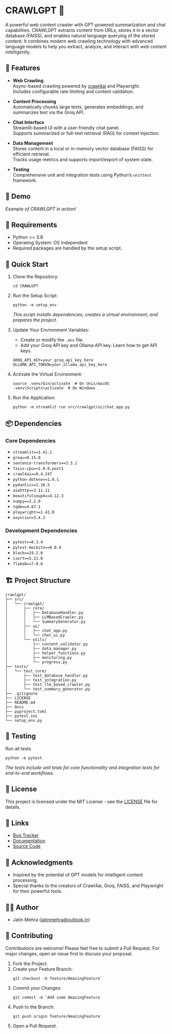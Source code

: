 # CRAWLGPT 🤖

A powerful web content crawler with GPT-powered summarization and chat capabilities. CRAWLGPT extracts content from URLs, stores it in a vector database (FAISS), and enables natural language querying of the stored content. It combines modern web crawling technology with advanced language models to help you extract, analyze, and interact with web content intelligently.

## 🌟 Features

-   **Web Crawling**  
    Async-based crawling powered by [crawl4ai](https://pypi.org/project/crawl4ai/) and Playwright.  
    Includes configurable rate limiting and content validation.
    
-   **Content Processing**  
    Automatically chunks large texts, generates embeddings, and summarizes text via the Groq API.
    
-   **Chat Interface**  
    Streamlit-based UI with a user-friendly chat panel.  
    Supports summarized or full-text retrieval (RAG) for context injection.
    
-   **Data Management**  
    Stores content in a local or in-memory vector database (FAISS) for efficient retrieval.  
    Tracks usage metrics and supports import/export of system state.
    
-   **Testing**  
    Comprehensive unit and integration tests using Python’s `unittest` framework.
    

## 🎥 Demo

  
_Example of CRAWLGPT in action!_

## 🔧 Requirements

-   Python >= 3.8
-   Operating System: OS Independent
-   Required packages are handled by the setup script.


## 🚀 Quick Start

1.  Clone the Repository:
    
    ```git clone https://github.com/Jatin-Mehra119/CRAWLGPT.git
    cd CRAWLGPT
    ```
    
2.  Run the Setup Script:

    ```
    python -m setup_env
    ``` 
    
    _This script installs dependencies, creates a virtual environment, and prepares the project._
    
3.  Update Your Environment Variables:
    
    -   Create or modify the `.env` file.
    -   Add your Groq API key and Ollama API key. Learn how to get API keys.
    
    
    ```
    GROQ_API_KEY=your_groq_api_key_here
    OLLAMA_API_TOKEN=your_ollama_api_key_here
    ```
    
4.  Activate the Virtual Environment:
    
    ```
    source .venv/bin/activate  # On Unix/macOS
    .venv\Scripts\activate  # On Windows
    ``` 
    
5.  Run the Application:
	```
	python -m streamlit run src/crawlgpt/ui/chat_app.py
	```

## 📦 Dependencies

### Core Dependencies

-   `streamlit==1.41.1`
-   `groq==0.15.0`
-   `sentence-transformers==3.3.1`
-   `faiss-cpu==1.9.0.post1`
-   `crawl4ai==0.4.247`
-   `python-dotenv==1.0.1`
-   `pydantic==2.10.5`
-   `aiohttp==3.11.11`
-   `beautifulsoup4==4.12.3`
-   `numpy==2.2.0`
-   `tqdm==4.67.1`
-   `playwright>=1.41.0`
-   `asyncio>=3.4.3`

### Development Dependencies

-   `pytest==8.3.4`
-   `pytest-mockito==0.0.4`
-   `black==24.2.0`
-   `isort==5.13.0`
-   `flake8==7.0.0`

## 🏗️ Project Structure


```
crawlgpt/
├── src/
│   └── crawlgpt/
│       ├── core/
│       │   ├── DatabaseHandler.py
│       │   ├── LLMBasedCrawler.py 
│       │   └── SummaryGenerator.py
│       ├── ui/
│       │   ├── chat_app.py
│       │   └── chat_ui.py
│       └── utils/
│           ├── content_validator.py
│           ├── data_manager.py
│           ├── helper_functions.py
│           ├── monitoring.py
│           └── progress.py
├── tests/
│   └── test_core/
│       ├── test_database_handler.py
│       ├── test_integration.py
│       ├── test_llm_based_crawler.py
│       └── test_summary_generator.py
├── .gitignore
├── LICENSE
├── README.md
├── Docs
├── pyproject.toml
├── pytest.ini
└── setup_env.py
``` 

## 🧪 Testing

Run all tests
```
python -m pytest
```
_The tests include unit tests for core functionality and integration tests for end-to-end workflows._

## 📝 License

This project is licensed under the MIT License - see the [LICENSE](LICENSE) file for details.

## 🔗 Links

-   [Bug Tracker](https://github.com/Jatin-Mehra119/crawlgpt/issues)
-   [Documentation](https://github.com/Jatin-Mehra119/crawlgpt/wiki)
-   [Source Code](https://github.com/Jatin-Mehra119/crawlgpt)

## 🧡 Acknowledgments

-   Inspired by the potential of GPT models for intelligent content processing.
-   Special thanks to the creators of Crawl4ai, Groq, FAISS, and Playwright for their powerful tools.

## 👨‍💻 Author

-   Jatin Mehra (jatinmehra@outlook.in)

## 🤝 Contributing

Contributions are welcome! Please feel free to submit a Pull Request. For major changes, open an issue first to discuss your proposal.

1.  Fork the Project.
2.  Create your Feature Branch:
    ```
    git checkout -b feature/AmazingFeature`
    ```
3.  Commit your Changes:
    ```
    git commit -m 'Add some AmazingFeature
    ```
4.  Push to the Branch:
    ```
    git push origin feature/AmazingFeature
    ```
5.  Open a Pull Request.
